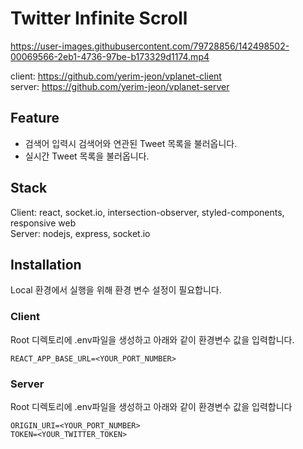 # Twitter Infinite Scroll

https://user-images.githubusercontent.com/79728856/142498502-00069566-2eb1-4736-97be-b173329d1174.mp4

client: https://github.com/yerim-jeon/vplanet-client <br>
server: https://github.com/yerim-jeon/vplanet-server

## Feature

- 검색어 입력시 검색어와 연관된 Tweet 목록을 불러옵니다.
- 실시간 Tweet 목록을 불러옵니다.

## Stack

Client: react, socket.io, intersection-observer, styled-components, responsive web <br>
Server: nodejs, express, socket.io

## Installation

Local 환경에서 실행을 위해 환경 변수 설정이 필요합니다.

### Client

Root 디렉토리에 .env파일을 생성하고 아래와 같이 환경변수 값을 입력합니다.

```
REACT_APP_BASE_URL=<YOUR_PORT_NUMBER>
```

### Server

Root 디렉토리에 .env파일을 생성하고 아래와 같이 환경변수 값을 입력합니다

```
ORIGIN_URI=<YOUR_PORT_NUMBER>
TOKEN=<YOUR_TWITTER_TOKEN>
```
